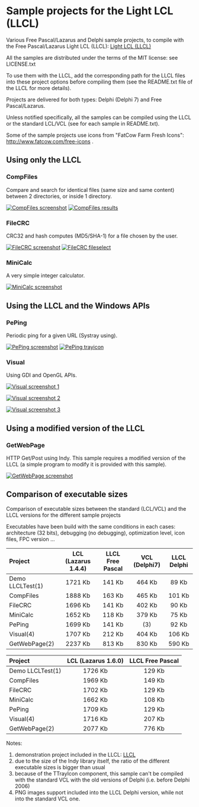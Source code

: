 Sample projects for the Light LCL (LLCL)
========================================


  Various Free Pascal/Lazarus and Delphi sample projects, to
compile with the Free Pascal/Lazarus Light LCL (LLCL): [Light LCL (LLCL)](https://github.com/FChrisF/LLCL)

  All the samples are distributed under the terms of the MIT
license: see LICENSE.txt

  To use them with the LLCL, add the corresponding path for
the LLCL files into these project options before compiling
them (see the README.txt file of the LLCL for more details).

  Projects are delivered for both types: Delphi (Delphi 7)
and Free Pascal/Lazarus.

  Unless notified specifically, all the samples can be
compiled using the LLCL or the standard LCL/VCL (see for each
sample in README.txt).

  Some of the sample projects use icons from "FatCow Farm
Fresh Icons": http://www.fatcow.com/free-icons .


## Using only the LLCL


### CompFiles

Compare and search for identical files (same size and same
content) between 2 directories, or inside 1 directory.

[![CompFiles screenshot](https://FChrisF.github.io/LLCL-samples/captures/compfiles-screen-th.png)](https://FChrisF.github.io/LLCL-samples/captures/compfiles-screen.png)
[![CompFiles results](https://FChrisF.github.io/LLCL-samples/captures/compfiles-results-th.png)](https://FChrisF.github.io/LLCL-samples/captures/compfiles-results.png)


### FileCRC

CRC32 and hash computes (MD5/SHA-1) for a file chosen by the
user.

[![FileCRC screenshot](https://FChrisF.github.io/LLCL-samples/captures/filecrc-screen-th.png)](https://FChrisF.github.io/LLCL-samples/captures/filecrc-screen.png)
[![FileCRC fileselect](https://FChrisF.github.io/LLCL-samples/captures/filecrc-fileselect-th.png)](https://FChrisF.github.io/LLCL-samples/captures/filecrc-fileselect.png)


### MiniCalc

A very simple integer calculator.

[![MiniCalc screenshot](https://FChrisF.github.io/LLCL-samples/captures/minicalc-screen-th.png)](https://FChrisF.github.io/LLCL-samples/captures/minicalc-screen.png)


## Using the LLCL and the Windows APIs


### PePing

Periodic ping for a given URL (Systray using).

[![PePing screenshot](https://FChrisF.github.io/LLCL-samples/captures/peping-screen-th.png)](https://FChrisF.github.io/LLCL-samples/captures/peping-screen.png)
[![PePing trayicon](https://FChrisF.github.io/LLCL-samples/captures/peping-trayico-th.png)](https://FChrisF.github.io/LLCL-samples/captures/peping-trayico.png)


### Visual

Using GDI and OpenGL APIs.

[![Visual screenshot 1](https://FChrisF.github.io/LLCL-samples/captures/visual1-screen-th.png)](https://FChrisF.github.io/LLCL-samples/captures/visual1-screen.png)

[![Visual screenshot 2](https://FChrisF.github.io/LLCL-samples/captures/visual2-screen-th.png)](https://FChrisF.github.io/LLCL-samples/captures/visual2-screen.png)

[![Visual screenshot 3](https://FChrisF.github.io/LLCL-samples/captures/visual3-screen-th.png)](https://FChrisF.github.io/LLCL-samples/captures/visual3-screen.png)


## Using a modified version of the LLCL


### GetWebPage

HTTP Get/Post using Indy. This sample requires a modified
version of the LLCL (a simple program to modify it is provided
with this sample).

[![GetWebPage screenshot](https://FChrisF.github.io/LLCL-samples/captures/getwebpage-screen-th.png)](https://FChrisF.github.io/LLCL-samples/captures/getwebpage-screen.png)


## Comparison of executable sizes

Comparison of executable sizes between the standard (LCL/VCL)
and the LLCL versions for the different sample projects

  Executables have been build with the same conditions in each
cases: architecture (32 bits), debugging (no debugging),
optimization level, icon files, FPC version ...


|Project          | LCL (Lazarus 1.4.4) | LLCL Free Pascal | VCL (Delphi7) | LLCL Delphi |
|:----------------|:-------------------:|:----------------:|:-------------:|:-----------:|
|Demo LLCLTest(1) |       1721 Kb       |      141 Kb      |    464 Kb     |    89 Kb    |
|CompFiles        |       1888 Kb       |      163 Kb      |    465 Kb     |   101 Kb    |
|FileCRC          |       1696 Kb       |      141 Kb      |    402 Kb     |    90 Kb    |
|MiniCalc         |       1652 Kb       |      118 Kb      |    379 Kb     |    75 Kb    |
|PePing           |       1699 Kb       |      141 Kb      |     (3)       |    92 Kb    |
|Visual(4)        |       1707 Kb       |      212 Kb      |    404 Kb     |   106 Kb    |
|GetWebPage(2)    |       2237 Kb       |      813 Kb      |    830 Kb     |   590 Kb    |

|Project          | LCL (Lazarus 1.6.0) | LLCL Free Pascal |
|:----------------|:-------------------:|:----------------:|
|Demo LLCLTest(1) |       1726 Kb       |      129 Kb      |
|CompFiles        |       1969 Kb       |      149 Kb      |
|FileCRC          |       1702 Kb       |      129 Kb      |
|MiniCalc         |       1662 Kb       |      108 Kb      |
|PePing           |       1709 Kb       |      129 Kb      |
|Visual(4)        |       1716 Kb       |      207 Kb      |
|GetWebPage(2)    |       2077 Kb       |      776 Kb      |


Notes:

1. demonstration project included in the LLCL: [LLCL](https://github.com/FChrisF/LLCL)
2. due to the size of the Indy library itself, the ratio of
   the different executable sizes is bigger than usual
3. because of the TTrayIcon component, this sample can't be
   compiled with the standard VCL with the old versions of
   Delphi (i.e. before Delphi 2006)
4. PNG images support included into the LLCL Delphi version,
   while not into the standard VCL one.
